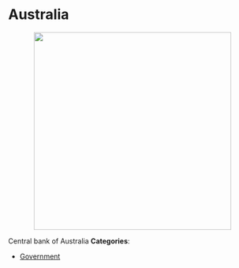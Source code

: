 # Australia

<p align="center">
    <img width="400" src="https://raw.githubusercontent.com/awesome-apis/awesome-apis/apis/australia/logo_256x256.png" />
</p>


Central bank of Australia
**Categories**:

- [Government](https://github/awesome-apis/awesome-apis#government)




